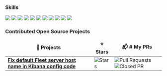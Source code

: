 <h3>Skills</h3>
<div align="left">
  <img src="https://img.shields.io/badge/Python-21375A?style=flat&logo=Python&logoColor=3776AB"/>
<img src="https://img.shields.io/badge/Kubernetes-21375A?style=flat&logo=Kubernetes&logoColor=326CE5"/>
<img src="https://img.shields.io/badge/Docker-21375A?style=flat&logo=Docker&logoColor=2496ED"/>
<img src="https://img.shields.io/badge/Pytorch-21375A?style=flat&logo=Pytorch&logoColor=EE4C2C"/>
<img src="https://img.shields.io/badge/Go-21375A?style=flat&logo=Go&logoColor=00ADD8"/>
<img src="https://img.shields.io/badge/Airflow-21375A?style=flat&logo=ApacheAirflow&logoColor=017CEE"/>
<img src="https://img.shields.io/badge/PostgreSQL-21375A?style=flat&logo=PostgreSQL&logoColor=4169E1"/>
<img src="https://img.shields.io/badge/Elasticsearch-21375A?style=flat&logo=Elasticsearch&logoColor=005571"/>
<img src="https://img.shields.io/badge/MLflow-21375A?style=flat&logo=MLflow&logoColor=0194E2"/>
<img src="https://img.shields.io/badge/MongoDB-21375A?style=flat&logo=MongoDB&logoColor=47A248"/>
<img src="https://img.shields.io/badge/FastAPI-21375A?style=flat&logo=FastAPI&logoColor=009688"/>

</div>

<h3>Contributed Open Source Projects</h3>
<table>
  <thead align="center">
    <tr border: none;>
      <td><b>🎁 Projects</b></td>
      <td><b>⭐ Stars</b></td>
      <td><b>📬 # My PRs</b></td>
    </tr>
  </thead>
  <tbody>
    <tr>
      <td><a href="https://github.com/deviantony/docker-elk"><b>Fix default Fleet server host name in Kibana config code</b></a></td>
      <td><img alt="Stars" src="https://img.shields.io/github/stars/deviantony/docker-elk?style=flat-square&labelColor=343b41"/></td>
      <td><img alt="Pull Requests" src="https://img.shields.io/badge/-pull%20request-343b41?style=flat-square"><img alt="Closed PR" src="https://img.shields.io/badge/-1%20closed-dfb317?style=flat-square"></td>
    </tr>
